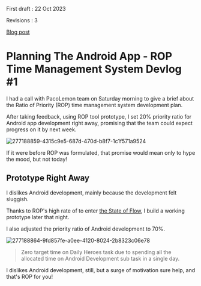 First draft : 22 Oct 2023

Revisions : 3

[Blog post](https://pacolemon.blogspot.com/2023/10/android-app-plan-rop-devlog-1.html)

# Planning The Android App - ROP Time Management System Devlog #1

I had a call with PacoLemon team on Saturday morning to give a brief about the Ratio of Priority (ROP) time management system development plan.

After taking feedback, using ROP tool prototype, I set 20% priority ratio for Android app development right away, promising that the team could expect progress on it by next week.

![277188859-4315c9e5-687d-470d-b8f7-1c1f571a9524](https://github.com/tmpmachine/blog-posts/assets/18110223/ed3ec99a-52ba-4610-9a29-191d2ad72d69)

If it were before ROP was formulated, that promise would mean only to hype the mood, but not today!

## Prototype Right Away

I dislikes Android development, mainly because the development felt sluggish.

Thanks to ROP's high rate of to enter [the State of Flow](https://en.wikipedia.org/wiki/Flow_(psychology)), I build a working prototype later that night.

I also adjusted the priority ratio of Android development to 70%.

![277188864-9fd857fe-a0ee-4120-8024-2b8323c06e78](https://github.com/tmpmachine/blog-posts/assets/18110223/dc5e7748-16f4-4637-b649-3f827ab578f8)

> Zero target time on Daily Heroes task due to spending all the allocated time on Android Development sub task in a single day.

I dislikes Android development, still, but a surge of motivation sure help, and that's ROP for you!
